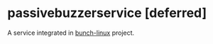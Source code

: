 # passivebuzzerservice [deferred]
A service integrated in [bunch-linux](https://github.com/waelkarman/bunch-linux-manifests) project.
